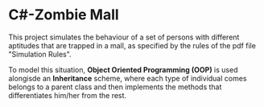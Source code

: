 # C#-Zombie Mall
This project simulates the behaviour of a set of persons with different aptitudes that are trapped in a mall, as specified by the rules of the pdf file "Simulation Rules". 

To model this situation, **Object Oriented Programming (OOP)** is used alongisde an **Inheritance** scheme, where each type of individual comes belongs to a parent class and then implements the methods that differentiates him/her from the rest.  
